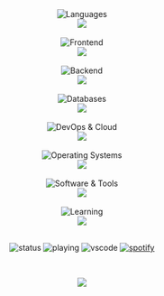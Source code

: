 <div align="center">

  <img src="https://img.shields.io/badge/-Languages-30363d?style=for-the-badge" alt="Languages"/>
  <br>
  <a href="https://skillicons.dev">
    <img src="https://skillicons.dev/icons?i=ts,java,python,go,c" />
  </a>
  <br><br>

  <img src="https://img.shields.io/badge/-Frontend-30363d?style=for-the-badge" alt="Frontend"/>
  <br>
  <a href="https://skillicons.dev">
    <img src="https://skillicons.dev/icons?i=react,nextjs,svelte,html,css" />
  </a>
  <br><br>

  <img src="https://img.shields.io/badge/-Backend-30363d?style=for-the-badge" alt="Backend"/>
  <br>
  <a href="https://skillicons.dev">
    <img src="https://skillicons.dev/icons?i=spring,django,flask,nodejs,nestjs,express" />
  </a>
  <br><br>

  <img src="https://img.shields.io/badge/-Databases-30363d?style=for-the-badge" alt="Databases"/>
  <br>
  <a href="https://skillicons.dev">
    <img src="https://skillicons.dev/icons?i=postgres,mongodb,redis" />
  </a>
  <br><br>

  <img src="https://img.shields.io/badge/-DevOps%20&%20Cloud-30363d?style=for-the-badge" alt="DevOps & Cloud"/>
  <br>
  <a href="https://skillicons.dev">
    <img src="https://skillicons.dev/icons?i=git,githubactions,docker,aws,gcp" />
  </a>
  <br><br>

  <img src="https://img.shields.io/badge/-Operating%20Systems-30363d?style=for-the-badge" alt="Operating Systems"/>
  <br>
  <a href="https://skillicons.dev">
    <img src="https://skillicons.dev/icons?i=apple,ubuntu,debian" />
  </a>
  <br><br>

  <img src="https://img.shields.io/badge/-Software%20&%20Tools-30363d?style=for-the-badge" alt="Software & Tools"/>
  <br>
  <a href="https://skillicons.dev">
    <img src="https://skillicons.dev/icons?i=vscode,neovim,idea" />
  </a>
  <br><br>

  <img src="https://img.shields.io/badge/-Learning-30363d?style=for-the-badge" alt="Learning"/>
  <br>
  <a href="https://skillicons.dev">
    <img src="https://skillicons.dev/icons?i=rust" />
    <br>
  </a>
<br>


![status](https://nocache.advaith.workers.dev?url=https://img.shields.io/endpoint?url=https://dev.discordprofiles.me/api/badge/status/1105513329897787453?simple=true)
![playing](https://nocache.advaith.workers.dev?url=https://img.shields.io/endpoint?url=https://dev.discordprofiles.me/api/badge/playing/1105513329897787453)
![vscode](https://nocache.advaith.workers.dev?url=https://img.shields.io/endpoint?url=https://dev.discordprofiles.me/api/badge/vscode/1105513329897787453)
[![spotify](https://nocache.advaith.workers.dev?url=https://img.shields.io/endpoint?url=https://dev.discordprofiles.me/api/badge/spotify/1105513329897787453)](https://dev.discordprofiles.me/openspotify/1105513329897787453)

</div>

<br>
<p align="center">
  <a href="https://x.com/loweffortwin" target="_blank">
    <img src="https://skillicons.dev/icons?i=twitter" />
  </a>
</p>
